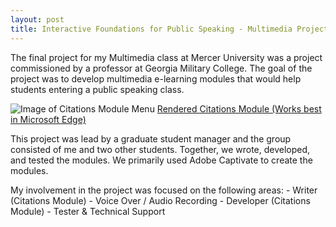 ```yaml
---
layout: post
title: Interactive Foundations for Public Speaking - Multimedia Project for Georgia Military College
---
```


The final project for my Multimedia class at Mercer University was a project commissioned by a professor at Georgia Military College. The goal of the project was to develop multimedia e-learning modules that would help students entering a public speaking class.

![Image of Citations Module Menu]({{site.baseurl}}/assets/images/IFPSMenu.png)
[Rendered Citations Module (Works best in Microsoft Edge)]({{site.baseurl}}/assets/IFPS_Citation.zip)

This project was lead by a graduate student manager and the group consisted of me and two other students. Together, we wrote, developed, and tested the modules. We primarily used Adobe Captivate to create the modules.

My involvement in the project was focused on the following areas:
	- Writer (Citations Module)
	- Voice Over / Audio Recording
	- Developer (Citations Module)
	- Tester & Technical Support